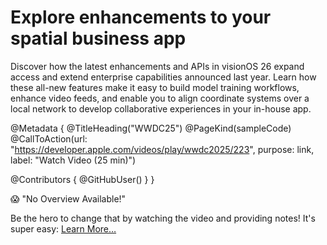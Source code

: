 # Explore enhancements to your spatial business app

Discover how the latest enhancements and APIs in visionOS 26 expand access and extend enterprise capabilities announced last year. Learn how these all-new features make it easy to build model training workflows, enhance video feeds, and enable you to align coordinate systems over a local network to develop collaborative experiences in your in-house app.

@Metadata {
   @TitleHeading("WWDC25")
   @PageKind(sampleCode)
   @CallToAction(url: "https://developer.apple.com/videos/play/wwdc2025/223", purpose: link, label: "Watch Video (25 min)")

   @Contributors {
      @GitHubUser(<replace this with your GitHub handle>)
   }
}

😱 "No Overview Available!"

Be the hero to change that by watching the video and providing notes! It's super easy:
 [Learn More…](https://wwdcnotes.com/documentation/wwdcnotes/contributing)
